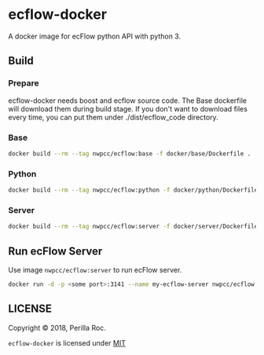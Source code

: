 # ecflow-docker

A docker image for ecFlow python API with python 3.

## Build

### Prepare

ecflow-docker needs boost and ecflow source code. 
The Base dockerfile will download them during build stage.
If you don't want to download files every time, you can put them under ./dist/ecflow_code directory.

### Base

```bash
docker build --rm --tag nwpcc/ecflow:base -f docker/base/Dockerfile .
```

### Python

```bash
docker build --rm --tag nwpcc/ecflow:python -f docker/python/Dockerfile .
```

### Server

```bash
docker build --rm --tag nwpcc/ecflow:server -f docker/server/Dockerfile .
```

## Run ecFlow Server

Use image `nwpcc/ecflow:server` to run ecFlow server.

```bash
docker run -d -p <some port>:3141 --name my-ecflow-server nwpcc/ecflow:server
```

## LICENSE

Copyright &copy; 2018, Perilla Roc.

`ecflow-docker` is licensed under [MIT](LICENSE.md)